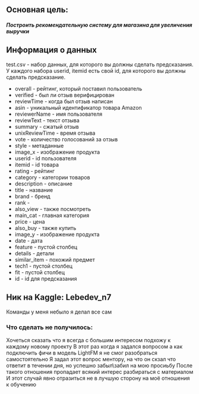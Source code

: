 ## Основная цель: 
##### Построить рекомендательную систему для магазина для увеличения выручки 
## Информация о данных 
test.csv - набор данных, для которого вы должны сделать предсказания. У каждого набора userid, itemid есть свой id, для которого вы должны сделать предсказание.

- overall  - рейтинг, который поставил пользователь
- verified - был ли отзыв верифицирован
- reviewTime - когда был отзыв написан
- asin - уникальный идентификатор товара Amazon
- reviewerName - имя пользователя
- reviewText - текст отзыва
- summary - сжатый отзыв
- unixReviewTime - время отзыва
- vote - количество голосований за отзыв
- style - метаданные
- image_x - изображение продукта
- userid - id пользователя
- itemid - id товара
- rating - рейтинг
- category - категории товаров 
- description - описание
- title - название
- brand - бренд
- rank -
- also_view - также посмотреть
- main_cat - главная категория
- price - цена 
- also_buy - также купить
- image_y - изображение продукта
- date - дата
- feature - пустой столбец
- details - детали
- similar_item - похожий предмет
- tech1 - пустой столбец
- fit - пустой столбец
- id - id для предсказания

## Ник на Kaggle: Lebedev_n7

Команды у меня небыло я делал все сам 
### Что сделать не получилось: 
Хочеться сказать что я всегда с большим интересом подхожу к каждому новому проекту 
В этот раз когда я задался вопросом а как подключить фичи в модель LightFM я не смог разобраться самостоятельно 
Я задал этот вопрос ментору, на что он скзал что ответит в течении дня, но успешно забыл\забил на мою просиьбу 
После такого отношения пропадает всякий интерес разбираться с материалом
И этот случай явно отразиться не в лучшую сторону на моё отношения к обучению   